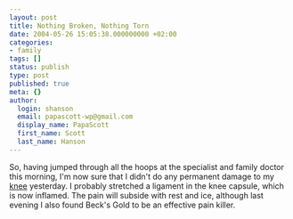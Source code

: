 ```yaml
---
layout: post
title: Nothing Broken, Nothing Torn
date: 2004-05-26 15:05:38.000000000 +02:00
categories:
- family
tags: []
status: publish
type: post
published: true
meta: {}
author:
  login: shanson
  email: papascott-wp@gmail.com
  display_name: PapaScott
  first_name: Scott
  last_name: Hanson
---
```

<p>So, having jumped through all the hoops at the specialist and family doctor this morning, I'm now sure that I didn't do any permanent damage to my <a title="Questions and Answers About Knee Problems" href="http://www.niams.nih.gov/hi/topics/kneeprobs/kneeqa.htm">knee</a> yesterday. I probably stretched a ligament in the knee capsule, which is now inflamed. The pain will subside with rest and ice, although last evening I also found Beck's Gold to be an effective pain killer.</p>
